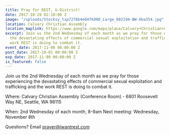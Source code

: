 ```yaml
---
title: Pray for REST, U-District!
date: 2017-10-29 02:10:00 Z
image: "/uploads/Stocksy_txp7276b4e6H7k000_Large_802194-BW-6ba354.jpg"
location: Calvary Christian Assembly
location_maplink: https://www.google.com/maps/place/Calvary+Christian+Assembly/@47.67839,-122.3194271,15z/data=!4m2!3m1!1s0x0:0x481a216b43228bb8?sa=X&ved=0ahUKEwjr5_zX4JTXAhUE2mMKHSMWChsQ_BIIeDAN
excerpt: Join us the 2nd Wednesday of each month as we pray for those experiencing
  the devastating effects of commercial sexual exploitation and trafficking and the
  work REST is doing to combat it.
event_date: 2017-11-08 08:00:00 Z
post_date: 2017-10-01 00:00:00 Z
exp_date: 2017-11-09 00:00:00 Z
is_featured: false
---
```


Join us the 2nd Wednesday of each month as we pray for those experiencing the devastating effects of commercial sexual exploitation and trafficking and the work REST is doing to combat it.

Where: Calvary Christian Assembly (Conference Room) - 6801 Roosevelt Way NE, Seattle, WA 98115

When: 2nd Wednesday of each month, 8-9am
Next meeting: Wednesday, November 8th

Questions? Email [prayer@iwantrest.com](mailto:prayer@iwantrest.com)
